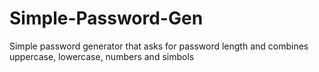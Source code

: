 # Simple-Password-Gen
Simple password generator that asks for password length and combines uppercase, lowercase, numbers and simbols

